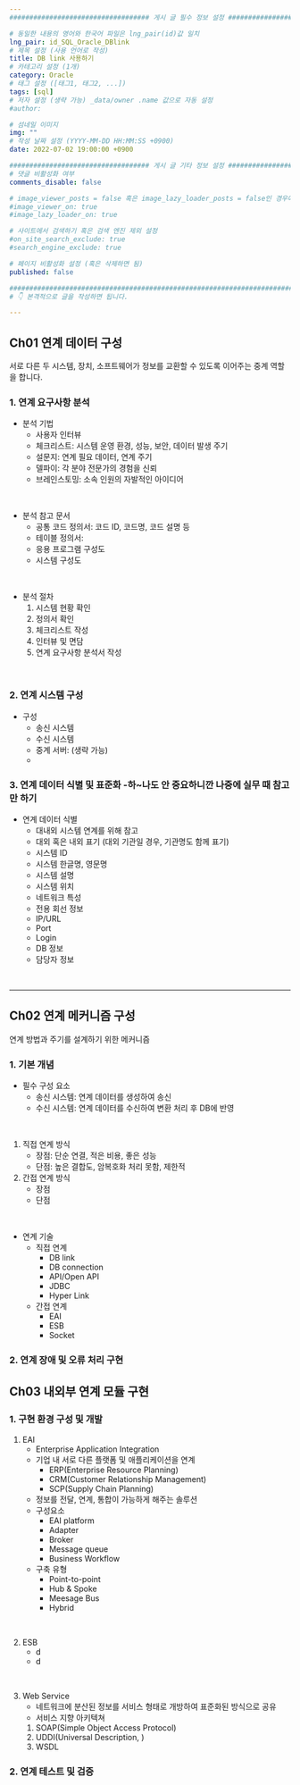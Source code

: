 ```yaml
---
################################### 게시 글 필수 정보 설정 ###################################

# 동일한 내용의 영어와 한국어 파일은 lng_pair(id)값 일치
lng_pair: id_SQL_Oracle_DBlink
# 제목 설정 (사용 언어로 작성)
title: DB link 사용하기
# 카테고리 설정 (1개)
category: Oracle 
# 태그 설정 ([태그1, 태그2, ...])
tags: [sql] 
# 저자 설정 (생략 가능) _data/owner .name 값으로 자동 설정
#author: 

# 섬네일 이미지
img: "" 
# 작성 날짜 설정 (YYYY-MM-DD HH:MM:SS +0900)
date: 2022-07-02 19:00:00 +0900

################################### 게시 글 기타 정보 설정 ###################################
# 댓글 비활성화 여부
comments_disable: false

# image_viewer_posts = false 혹은 image_lazy_loader_posts = false인 경우에만 사용
#image_viewer_on: true
#image_lazy_loader_on: true

# 사이트에서 검색하기 혹은 검색 엔진 제외 설정 
#on_site_search_exclude: true
#search_engine_exclude: true

# 페이지 비활성화 설정 (혹은 삭제하면 됨)
published: false

##########################################################################################
# 👇 본격적으로 글을 작성하면 됩니다. 

---
```

<!-- outline-start -->

<!-- outline-end -->
## Ch01 연계 데이터 구성
서로 다른 두 시스템, 장치, 소프트웨어가 정보를 교환할 수 있도록 이어주는 중계 역할을 합니다.

### 1. 연계 요구사항 분석
* 분석 기법
    * 사용자 인터뷰
    * 체크리스트: 시스템 운영 환경, 성능, 보안, 데이터 발생 주기
    * 설문지: 연계 필요 데이터, 연계 주기
    * 델파이: 각 분야 전문가의 경험을 신뢰
    * 브레인스토밍: 소속 인원의 자발적인 아이디어
<br>

* 분석 참고 문서
    * 공통 코드 정의서: 코드 ID, 코드명, 코드 설명 등
    * 테이블 정의서: 
    * 응용 프로그램 구성도
    * 시스템 구성도
<br>

* 분석 절차
    1. 시스템 현황 확인
    2. 정의서 확인
    3. 체크리스트 작성
    4. 인터뷰 및 면담
    5. 연계 요구사항 분석서 작성
<br>

### 2. 연계 시스템 구성
* 구성
    * 송신 시스템
    * 수신 시스템
    * 중계 서버: (생략 가능)
    * 

### 3. 연계 데이터 식별 및 표준화 -하~나도 안 중요하니깐 나중에 실무 때 참고만 하기
* 연계 데이터 식별
    * 대내외 시스템 연계를 위해 참고 
    * 대외 혹은 내외 표기 (대외 기관일 경우, 기관명도 함께 표기)
    * 시스템 ID
    * 시스템 한글명, 영문명
    * 시스템 설명
    * 시스템 위치
    * 네트워크 특성
    * 전용 회선 정보
    * IP/URL
    * Port
    * Login
    * DB 정보
    * 담당자 정보
<br>
<hr>

## Ch02 연계 메커니즘 구성
연계 방법과 주기를 설계하기 위한 메커니즘

### 1. 기본 개념
* 필수 구성 요소
    * 송신 시스템: 연계 데이터를 생성하여 송신
    * 수신 시스템: 연계 데이터를 수신하여 변환 처리 후 DB에 반영
 <br>

1. 직접 연계 방식
    * 장점: 단순 연결, 적은 비용, 좋은 성능
    * 단점: 높은 결합도, 암복호화 처리 못함, 제한적
2.  간접 연계 방식 
    * 장점
    * 단점 

 <br>

* 연계 기술
    * 직접 연계
        * DB link
        * DB connection
        * API/Open API
        * JDBC
        * Hyper Link
    * 간접 연계
        * EAI
        * ESB
        * Socket

### 2. 연계 장애 및 오류 처리 구현

## Ch03 내외부 연계 모듈 구현


### 1. 구현 환경 구성 및 개발
1. EAI
    * Enterprise Application Integration
    * 기업 내 서로 다른 플랫폼 및 애플리케이션을 연계
        * ERP(Enterprise Resource Planning)
        * CRM(Customer Relationship Management)
        * SCP(Supply Chain Planning)
    * 정보를 전달, 연계, 통합이 가능하게 해주는 솔루션
    * 구성요소
        * EAI platform
        * Adapter
        * Broker
        * Message queue
        * Business Workflow
    * 구축 유형
        * Point-to-point
        * Hub & Spoke
        * Meesage Bus
        * Hybrid
<br>

2. ESB
    * d
    * d
<br>

3. Web Service
    * 네트워크에 분산된 정보를 서비스 형태로 개방하여 표준화된 방식으로 공유
    * 서비스 지향 아키텍쳐
    1. SOAP(Simple Object Access Protocol)
    2. UDDI(Universal Description, )
    3. WSDL

### 2. 연계 테스트 및 검증